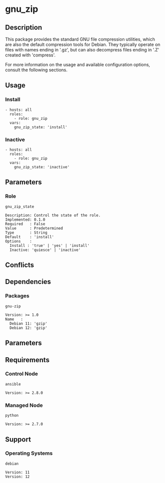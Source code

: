 # gnu_zip

## Description

This package provides the standard GNU file compression utilities, which are
also the default compression tools for Debian. They typically operate on files
with names ending in '.gz', but can also decompress files ending in '.Z' created
with 'compress'.

For more information on the usage and available configuration options,
consult the following sections.

## Usage

### Install

```
- hosts: all
  roles:
    - role: gnu_zip
  vars:
    gnu_zip_state: 'install'
```

### Inactive

```
- hosts: all
  roles:
    - role: gnu_zip
  vars:
    gnu_zip_state: 'inactive'
```

## Parameters

### Role

`gnu_zip_state`

    Description: Control the state of the role.
    Implemented: 0.1.0
    Required   : False
    Value      : Predetermined
    Type       : String
    Default    : 'install'
    Options    :
      Install : 'true' | 'yes' | 'install'
      Inactive: 'quiesce' | 'inactive'

## Conflicts

## Dependencies

### Packages

`gnu-zip`

    Version: >= 1.0
    Name   :
      Debian 11: 'gzip'
      Debian 12: 'gzip'

## Parameters

## Requirements

### Control Node

`ansible`

    Version: >= 2.8.0

### Managed Node

`python`

    Version: >= 2.7.0

## Support

### Operating Systems

`debian`

    Version: 11
    Version: 12
